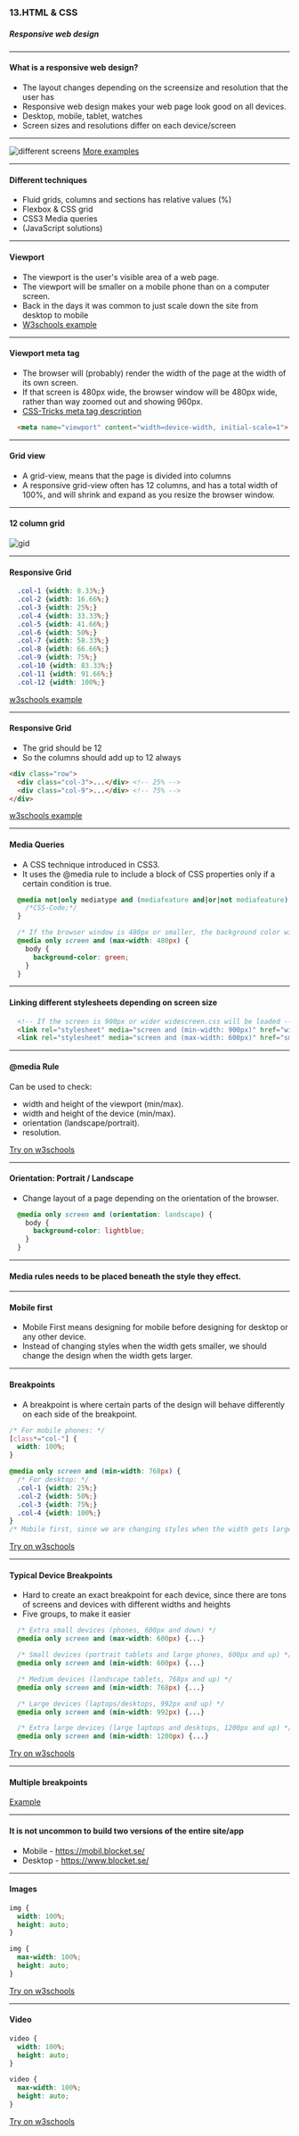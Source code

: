 ### 13.HTML & CSS</h3>
##### Responsive web design</h5>

---

#### What is a responsive web design?</h4>

* The layout changes depending on the screensize and resolution that the user has
* Responsive web design makes your web page look good on all devices.
* Desktop, mobile, tablet, watches
* Screen sizes and resolutions differ on each device/screen


---

<img style="margin-top: 0px;" src="/new/media/html-css-images/html-css-13/resp.png" alt="different screens">
<a href="https://www.w3schools.com/css/css_rwd_intro.asp">More examples</a>

---

#### Different techniques</h4>

* Fluid grids, columns and sections has relative values (%)
* Flexbox & CSS grid
* CSS3 Media queries
* (JavaScript solutions)


---

#### Viewport</h4>

* The viewport is the user's visible area of a web page.
* The viewport will be smaller on a mobile phone than on a computer screen.
* Back in the days it was common to just scale down the site from desktop to mobile
* <a href="https://www.w3schools.com/css/css_rwd_viewport.asp">W3schools example</a>


---

####  Viewport  meta tag
* The browser will (probably) render the width of the page at the width of its own screen.
* If that screen is 480px wide, the browser window will be 480px wide, rather than way zoomed out and showing 960px.
* [CSS-Tricks meta tag description](https://css-tricks.com/snippets/html/responsive-meta-tag/)

```HTML
  <meta name="viewport" content="width=device-width, initial-scale=1">
```


---

#### Grid view</h4>

* A grid-view, means that the page is divided into columns
* A responsive grid-view often has 12 columns, and has a total width of 100%, and will shrink and expand as you resize the browser window.


---

#### 12 column grid</h4>

<img src="/new/media/html-css-images/html-css-13/grid.png" alt="gid">

---

####  Responsive Grid

```CSS
  .col-1 {width: 8.33%;}
  .col-2 {width: 16.66%;}
  .col-3 {width: 25%;}
  .col-4 {width: 33.33%;}
  .col-5 {width: 41.66%;}
  .col-6 {width: 50%;}
  .col-7 {width: 58.33%;}
  .col-8 {width: 66.66%;}
  .col-9 {width: 75%;}
  .col-10 {width: 83.33%;}
  .col-11 {width: 91.66%;}
  .col-12 {width: 100%;}
```
[w3schools example](https://www.w3schools.com/css/tryit.asp?filename=tryresponsive_cols)


---


####  Responsive Grid

* The grid should be 12
* So the columns should add up to 12 always

```HTML
<div class="row">
  <div class="col-3">...</div> <!-- 25% -->
  <div class="col-9">...</div> <!-- 75% -->
</div>
```
[w3schools example](https://www.w3schools.com/css/tryit.asp?filename=tryresponsive_cols)


---



#### Media Queries
* A CSS technique introduced in CSS3.
* It uses the @media rule to include a block of CSS properties only if a certain condition is true.

```CSS
  @media not|only mediatype and (mediafeature and|or|not mediafeature) {
    /*CSS-Code;*/
  }

  /* If the browser window is 480px or smaller, the background color will be green: */
  @media only screen and (max-width: 480px) {
    body {
      background-color: green;
    }
  }
```


---

#### Linking different stylesheets depending on screen size

```HTML
  <!-- If the screen is 900px or wider widescreen.css will be loaded -->
  <link rel="stylesheet" media="screen and (min-width: 900px)" href="widescreen.css">
  <link rel="stylesheet" media="screen and (max-width: 600px)" href="smallscreen.css">
```
        

---


#### @media Rule</h4>

Can be used to check:

* width and height of the viewport (min/max).
* width and height of the device (min/max).
* orientation (landscape/portrait).
* resolution.

<a href="https://www.w3schools.com/cssref/tryit.asp?filename=trycss3_media_bg" target="_blank">Try on w3schools</a>


---

#### Orientation: Portrait / Landscape

* Change layout of a page depending on the orientation of the browser.

```CSS
  @media only screen and (orientation: landscape) {
    body {
      background-color: lightblue;
    }
  }
```
        

---

#### Media rules needs to be placed beneath the style they effect.</h4>

---
      

#### Mobile first</h4>

* Mobile First means designing for mobile before designing for desktop or any other device.
* Instead of changing styles when the width gets smaller, we should change the design when the width gets larger.


---

#### Breakpoints

* A breakpoint is where certain parts of the design will behave differently on each side of the breakpoint.

```CSS
/* For mobile phones: */
[class*="col-"] {
  width: 100%;
}

@media only screen and (min-width: 768px) {
  /* For desktop: */
  .col-1 {width: 25%;}
  .col-2 {width: 50%;}
  .col-3 {width: 75%;}
  .col-4 {width: 100%;}
}
/* Mobile first, since we are changing styles when the width gets larger than 768px. */
```

[Try on w3schools](https://www.w3schools.com/css/tryit.asp?filename=tryresponsive_mobilefirst)
        

---

#### Typical Device Breakpoints

* Hard to create an exact breakpoint for each device, since there are tons of screens and devices with different widths and heights
* Five groups, to make it easier

```CSS
  /* Extra small devices (phones, 600px and down) */
  @media only screen and (max-width: 600px) {...}

  /* Small devices (portrait tablets and large phones, 600px and up) */
  @media only screen and (min-width: 600px) {...}

  /* Medium devices (landscape tablets, 768px and up) */
  @media only screen and (min-width: 768px) {...}

  /* Large devices (laptops/desktops, 992px and up) */
  @media only screen and (min-width: 992px) {...}

  /* Extra large devices (large laptops and desktops, 1200px and up) */
  @media only screen and (min-width: 1200px) {...}
```

[Try on w3schools](https://www.w3schools.com/css/tryit.asp?filename=tryresponsive_mediaquery_breakpoints)
        

---

#### Multiple breakpoints</h4>
<a href="https://www.w3schools.com/css/tryit.asp?filename=tryresponsive_col-s">Example</a>

---

#### It is not uncommon to build two versions of the entire site/app</h4>

* Mobile - https://mobil.blocket.se/
* Desktop - https://www.blocket.se/


---

#### Images

```CSS
img {
  width: 100%;
  height: auto;
}

img {
  max-width: 100%;
  height: auto;
}
```

[Try on w3schools](https://www.w3schools.com/css/tryit.asp?filename=tryresponsive_image)


---

####  Video

```CSS
video {
  width: 100%;
  height: auto;
}

video {
  max-width: 100%;
  height: auto;
}
```

[Try on w3schools](https://www.w3schools.com/css/tryit.asp?filename=tryresponsive_video2)